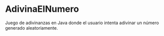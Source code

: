 # AdivinaElNumero
Juego de adivinanzas en Java donde el usuario intenta adivinar un número generado aleatoriamente.
